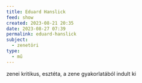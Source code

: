 ```yaml
---
title: Eduard Hanslick
feed: show
created: 2023-08-21 20:35
date: 2023-08-27 07:39
permalink: eduard-hanslick
subject:
  - zenetöri
type:
  - mű
---
```


zenei kritikus, esztéta, a zene gyakorlatából indult ki
